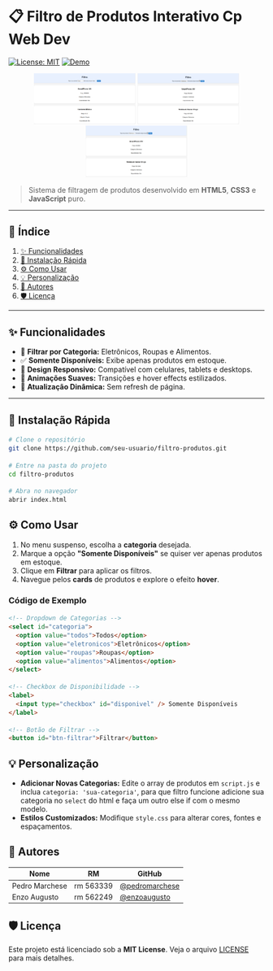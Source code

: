 # 📋 Filtro de Produtos Interativo Cp Web Dev

[![License: MIT](https://img.shields.io/badge/License-MIT-blue)](LICENSE) 
[![Demo](https://img.shields.io/badge/Live%20Demo-Click%20Here-brightgreen)](https://pedromarchese01.github.io/Cp3-web-dev/)

<div align="center">
  <!-- Carousel de Imagens -->
  <img src="./images/readme1.png" alt="Preview 1" width="200" />
  <img src="./images/readme2.png" alt="Preview 2" width="200" />
  <img src="./images/readme3.png" alt="Preview 3" width="200" />
</div>

> Sistema de filtragem de produtos desenvolvido em **HTML5**, **CSS3** e **JavaScript** puro.

---

## 📝 Índice

1. [✨ Funcionalidades](#-funcionalidades)  
2. [🚀 Instalação Rápida](#-instalação-rápida)  
3. [⚙️ Como Usar](#️-como-usar)  
4. [💡 Personalização](#-personalização)  
5. [👥 Autores](#-autores)  
6. [🛡️ Licença](#️-licença)

---

## ✨ Funcionalidades

- 🎯 **Filtrar por Categoria:** Eletrônicos, Roupas e Alimentos.  
- ✅ **Somente Disponíveis:** Exibe apenas produtos em estoque.  
- 📱 **Design Responsivo:** Compatível com celulares, tablets e desktops.  
- 💫 **Animações Suaves:** Transições e hover effects estilizados.  
- 🔄 **Atualização Dinâmica:** Sem refresh de página.

---

## 🚀 Instalação Rápida

```bash
# Clone o repositório
git clone https://github.com/seu-usuario/filtro-produtos.git

# Entre na pasta do projeto
cd filtro-produtos

# Abra no navegador
abrir index.html
```
## ⚙️ Como Usar

1. No menu suspenso, escolha a **categoria** desejada.  
2. Marque a opção **"Somente Disponíveis"** se quiser ver apenas produtos em estoque.  
3. Clique em **Filtrar** para aplicar os filtros.  
4. Navegue pelos **cards** de produtos e explore o efeito **hover**.

### Código de Exemplo

```html
<!-- Dropdown de Categorias -->
<select id="categoria">
  <option value="todos">Todos</option>
  <option value="eletronicos">Eletrônicos</option>
  <option value="roupas">Roupas</option>
  <option value="alimentos">Alimentos</option>
</select>

<!-- Checkbox de Disponibilidade -->
<label>
  <input type="checkbox" id="disponivel" /> Somente Disponíveis
</label>

<!-- Botão de Filtrar -->
<button id="btn-filtrar">Filtrar</button>
```

## 💡 Personalização

- **Adicionar Novas Categorias:** Edite o array de produtos em `script.js` e inclua `categoria: 'sua-categoria'`, para que  filtro funcione adicione sua categoria no `select` do html e faça um outro else if com o mesmo modelo.  
- **Estilos Customizados:** Modifique `style.css` para alterar cores, fontes e espaçamentos.  


## 👥 Autores

| Nome           | RM                               | GitHub                                               |
| -------------- | -------------------------------- | ------------------------------------------           |
| Pedro Marchese | rm 563339                        | [@pedromarchese](https://github.com/PedroMarchese01) |
| Enzo Augusto   | rm 562249                        | [@enzoaugusto](https://github.com/Enzoo-August)      |

## 🛡️ Licença

Este projeto está licenciado sob a **MIT License**. Veja o arquivo [LICENSE](LICENSE) para mais detalhes.
